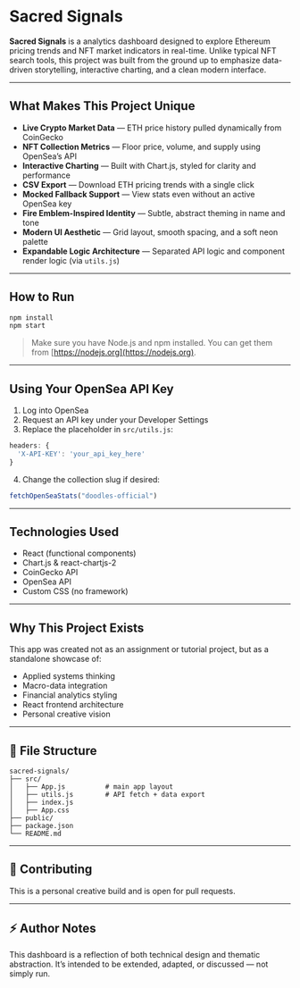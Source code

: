 
# Sacred Signals

**Sacred Signals** is a analytics dashboard designed to explore Ethereum pricing trends and NFT market indicators in real-time. Unlike typical NFT search tools, this project was built from the ground up to emphasize data-driven storytelling, interactive charting, and a clean modern interface.

---

## What Makes This Project Unique

- **Live Crypto Market Data** — ETH price history pulled dynamically from CoinGecko
- **NFT Collection Metrics** — Floor price, volume, and supply using OpenSea’s API
- **Interactive Charting** — Built with Chart.js, styled for clarity and performance
- **CSV Export** — Download ETH pricing trends with a single click
- **Mocked Fallback Support** — View stats even without an active OpenSea key
- **Fire Emblem-Inspired Identity** — Subtle, abstract theming in name and tone
- **Modern UI Aesthetic** — Grid layout, smooth spacing, and a soft neon palette
- **Expandable Logic Architecture** — Separated API logic and component render logic (via `utils.js`)

---

## How to Run

```bash
npm install
npm start
```

> Make sure you have Node.js and npm installed. You can get them from [https://nodejs.org](https://nodejs.org).

---

## Using Your OpenSea API Key

1. Log into OpenSea
2. Request an API key under your Developer Settings
3. Replace the placeholder in `src/utils.js`:

```js
headers: {
  'X-API-KEY': 'your_api_key_here'
}
```

4. Change the collection slug if desired:

```js
fetchOpenSeaStats("doodles-official")
```

---

## Technologies Used

- React (functional components)
- Chart.js & react-chartjs-2
- CoinGecko API
- OpenSea API
- Custom CSS (no framework)

---

## Why This Project Exists

This app was created not as an assignment or tutorial project, but as a standalone showcase of:
- Applied systems thinking
- Macro-data integration
- Financial analytics styling
- React frontend architecture
- Personal creative vision

---

## 📂 File Structure

```
sacred-signals/
├── src/
│   ├── App.js          # main app layout
│   ├── utils.js        # API fetch + data export
│   ├── index.js
│   ├── App.css
├── public/
├── package.json
└── README.md
```

---

## 🤝 Contributing

This is a personal creative build and is open for pull requests.

---

## ⚡ Author Notes

This dashboard is a reflection of both technical design and thematic abstraction. It’s intended to be extended, adapted, or discussed — not simply run.

